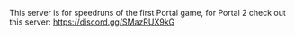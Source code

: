 <!--p2-->
<!--Links to the P2SR server-->
This server is for speedruns of the first Portal game, for Portal 2 check out this server:
https://discord.gg/SMazRUX9kG